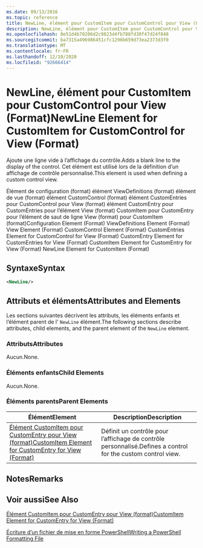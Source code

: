 ```yaml
---
ms.date: 09/13/2016
ms.topic: reference
title: NewLine, élément pour CustomItem pour CustomControl pour View (Format)
description: NewLine, élément pour CustomItem pour CustomControl pour View (Format)
ms.openlocfilehash: 0e51d4b70206d2c9823d4fb788fd30f47d24f848
ms.sourcegitcommit: ba7315a496986451cfc1296b659d73ea2373d3f0
ms.translationtype: MT
ms.contentlocale: fr-FR
ms.lasthandoff: 12/10/2020
ms.locfileid: "92666414"
---
```

# <a name="newline-element-for-customitem-for-customcontrol-for-view-format"></a><span data-ttu-id="05564-103">NewLine, élément pour CustomItem pour CustomControl pour View (Format)</span><span class="sxs-lookup"><span data-stu-id="05564-103">NewLine Element for CustomItem for CustomControl for View (Format)</span></span>

<span data-ttu-id="05564-104">Ajoute une ligne vide à l’affichage du contrôle.</span><span class="sxs-lookup"><span data-stu-id="05564-104">Adds a blank line to the display of the control.</span></span> <span data-ttu-id="05564-105">Cet élément est utilisé lors de la définition d’un affichage de contrôle personnalisé.</span><span class="sxs-lookup"><span data-stu-id="05564-105">This element is used when defining a custom control view.</span></span>

<span data-ttu-id="05564-106">Élément de configuration (format) élément ViewDefinitions (format) élément de vue (format) élément CustomControl (format) élément CustomEntries pour CustomControl pour View (format) élément CustomEntry pour CustomEntries pour l’élément View (format) CustomItem pour CustomEntry pour l’élément de saut de ligne View (format) pour CustomItem (format)</span><span class="sxs-lookup"><span data-stu-id="05564-106">Configuration Element (Format) ViewDefinitions Element (Format) View Element (Format) CustomControl Element (Format) CustomEntries Element for CustomControl for View (Format) CustomEntry Element for CustomEntries for View (Format) CustomItem Element for CustomEntry for View (Format) NewLine Element for CustomItem (Format)</span></span>

## <a name="syntax"></a><span data-ttu-id="05564-107">Syntaxe</span><span class="sxs-lookup"><span data-stu-id="05564-107">Syntax</span></span>

```xml
<NewLine/>
```

## <a name="attributes-and-elements"></a><span data-ttu-id="05564-108">Attributs et éléments</span><span class="sxs-lookup"><span data-stu-id="05564-108">Attributes and Elements</span></span>

<span data-ttu-id="05564-109">Les sections suivantes décrivent les attributs, les éléments enfants et l’élément parent de l' `NewLine` élément.</span><span class="sxs-lookup"><span data-stu-id="05564-109">The following sections describe attributes, child elements, and the parent element of the `NewLine` element.</span></span>

### <a name="attributes"></a><span data-ttu-id="05564-110">Attributs</span><span class="sxs-lookup"><span data-stu-id="05564-110">Attributes</span></span>

<span data-ttu-id="05564-111">Aucun.</span><span class="sxs-lookup"><span data-stu-id="05564-111">None.</span></span>

### <a name="child-elements"></a><span data-ttu-id="05564-112">Éléments enfants</span><span class="sxs-lookup"><span data-stu-id="05564-112">Child Elements</span></span>

<span data-ttu-id="05564-113">Aucun.</span><span class="sxs-lookup"><span data-stu-id="05564-113">None.</span></span>

### <a name="parent-elements"></a><span data-ttu-id="05564-114">Éléments parents</span><span class="sxs-lookup"><span data-stu-id="05564-114">Parent Elements</span></span>

|<span data-ttu-id="05564-115">Élément</span><span class="sxs-lookup"><span data-stu-id="05564-115">Element</span></span>|<span data-ttu-id="05564-116">Description</span><span class="sxs-lookup"><span data-stu-id="05564-116">Description</span></span>|
|-------------|-----------------|
|[<span data-ttu-id="05564-117">Élément CustomItem pour CustomEntry pour View (format)</span><span class="sxs-lookup"><span data-stu-id="05564-117">CustomItem Element for CustomEntry for View (Format)</span></span>](./customitem-element-for-customentry-for-customcontrol-for-view-format.md)|<span data-ttu-id="05564-118">Définit un contrôle pour l’affichage de contrôle personnalisé.</span><span class="sxs-lookup"><span data-stu-id="05564-118">Defines a control for the custom control view.</span></span>|

## <a name="remarks"></a><span data-ttu-id="05564-119">Notes</span><span class="sxs-lookup"><span data-stu-id="05564-119">Remarks</span></span>

## <a name="see-also"></a><span data-ttu-id="05564-120">Voir aussi</span><span class="sxs-lookup"><span data-stu-id="05564-120">See Also</span></span>

[<span data-ttu-id="05564-121">Élément CustomItem pour CustomEntry pour View (format)</span><span class="sxs-lookup"><span data-stu-id="05564-121">CustomItem Element for CustomEntry for View (Format)</span></span>](./customitem-element-for-customentry-for-customcontrol-for-view-format.md)

[<span data-ttu-id="05564-122">Écriture d’un fichier de mise en forme PowerShell</span><span class="sxs-lookup"><span data-stu-id="05564-122">Writing a PowerShell Formatting File</span></span>](./writing-a-powershell-formatting-file.md)
